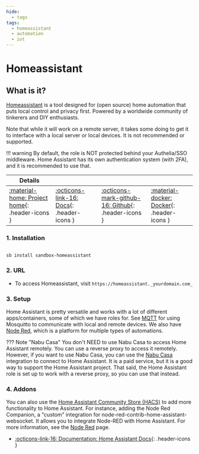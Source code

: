 ```yaml
---
hide:
  - tags
tags:
  - homeassistant
  - automation
  - iot
---
```


# Homeassistant

## What is it?

[Homeassistant](https://www.home-assistant.io/) is a tool designed for (open source) home automation that puts local control and privacy first. Powered by a worldwide community of tinkerers and DIY enthusiasts.

Note that while it will work on a remote server, it takes some doing to get it to interface with a local server or local devices. It is not recommended or supported.

!!! warning
    By default, the role is NOT protected behind your Authelia/SSO middleware. Home Assistant has its own authentication system (with 2FA), and it is recommended to use that.

| Details     |             |             |             |
|-------------|-------------|-------------|-------------|
| [:material-home: Project home](https://www.home-assistant.io/){: .header-icons } | [:octicons-link-16: Docs](https://www.home-assistant.io/docs/){: .header-icons } | [:octicons-mark-github-16: Github](https://github.com/home-assistant/core){: .header-icons } | [:material-docker: Docker](https://hub.docker.com/r/homeassistant/home-assistant/tags){: .header-icons }|

### 1. Installation

``` shell

sb install sandbox-homeassistant

```

### 2. URL

- To access Homeassistant, visit `https://homeassistant._yourdomain.com_`

### 3. Setup

Home Assistant is pretty versatile and works with a lot of different apps/containers, some of which we have roles for. See [MQTT](mqtt.md) for using Mosquitto to communicate with local and remote devices. We also have [Node Red](node_red.md), which is a platform for multiple types of automations.

??? Note "Nabu Casa"
    You don't NEED to use Nabu Casa to access Home Assistant remotely. You can use a reverse proxy to access it remotely. However, if you want to use Nabu Casa, you can use the [Nabu Casa](https://www.nabucasa.com/) integration to connect to Home Assistant. It is a paid service, but it is a good way to support the Home Assistant project. That said, the Home Assistant role is set up to work with a reverse proxy, so you can use that instead.

### 4. Addons

You can also use the [Home Assistant Community Store (HACS)](https://hacs.xyz/) to add more functionality to Home Assistant. For instance, adding the Node Red Companion, a "custom" integration for node-red-contrib-home-assistant-websocket. It allows you to integrate Node-RED with Home Assistant. For more information, see the [Node Red](node_red.md) page.

- [:octicons-link-16: Documentation: Home Assistant Docs](https://www.home-assistant.io/docs/){: .header-icons }
